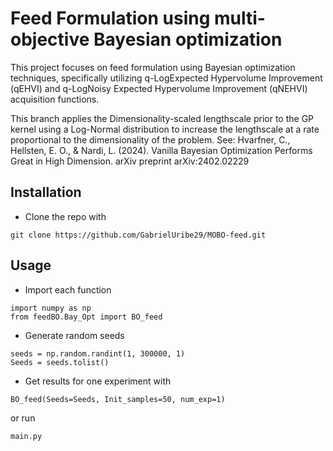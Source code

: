 # Feed Formulation using multi-objective Bayesian optimization

This project focuses on feed formulation using Bayesian optimization techniques, specifically utilizing q-LogExpected Hypervolume Improvement (qEHVI) and q-LogNoisy Expected Hypervolume Improvement (qNEHVI) acquisition functions.

This branch applies the Dimensionality-scaled lengthscale prior to the GP kernel using a Log-Normal distribution to increase the lengthscale at a rate proportional to the dimensionality of the problem. See: Hvarfner, C., Hellsten, E. O., & Nardi, L. (2024). Vanilla Bayesian Optimization Performs Great in High Dimension. arXiv preprint arXiv:2402.02229

## Installation

* Clone the repo with
```
git clone https://github.com/GabrielUribe29/MOBO-feed.git

```
## Usage

* Import each function
```
import numpy as np
from feedBO.Bay_Opt import BO_feed
```
* Generate random seeds
```
seeds = np.random.randint(1, 300000, 1)
Seeds = seeds.tolist()
```
* Get results for one experiment with
```
BO_feed(Seeds=Seeds, Init_samples=50, num_exp=1)
```
or run 
```
main.py
```
